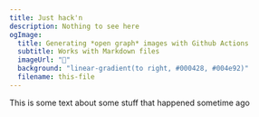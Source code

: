 ```yaml
---
title: Just hack'n
description: Nothing to see here
ogImage:
  title: Generating *open graph* images with Github Actions
  subtitle: Works with Markdown files
  imageUrl: "🥳"
  background: "linear-gradient(to right, #000428, #004e92)"
  filename: this-file
---
```


This is some text about some stuff that happened sometime ago

